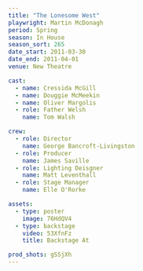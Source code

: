 ```yaml
---
title: "The Lonesome West"
playwright: Martin McDonagh
period: Spring
season: In House
season_sort: 265
date_start: 2011-03-30
date_end: 2011-04-01
venue: New Theatre

cast:
  - name: Cressida McGill
  - name: Douggie McMeekin
  - name: Oliver Margolis
  - role: Father Welsh
    name: Tom Walsh

crew:
  - role: Director
    name: George Bancroft-Livingston
  - role: Producer
    name: James Saville
  - role: Lighting Deisgner
    name: Matt Leventhall
  - role: Stage Manager
    name: Elle O'Rorke

assets:
  - type: poster
    image: 76HdQV4
  - type: backstage
    video: 53XfnFz
    title: Backstage At

prod_shots: gSSjXh
---
```

